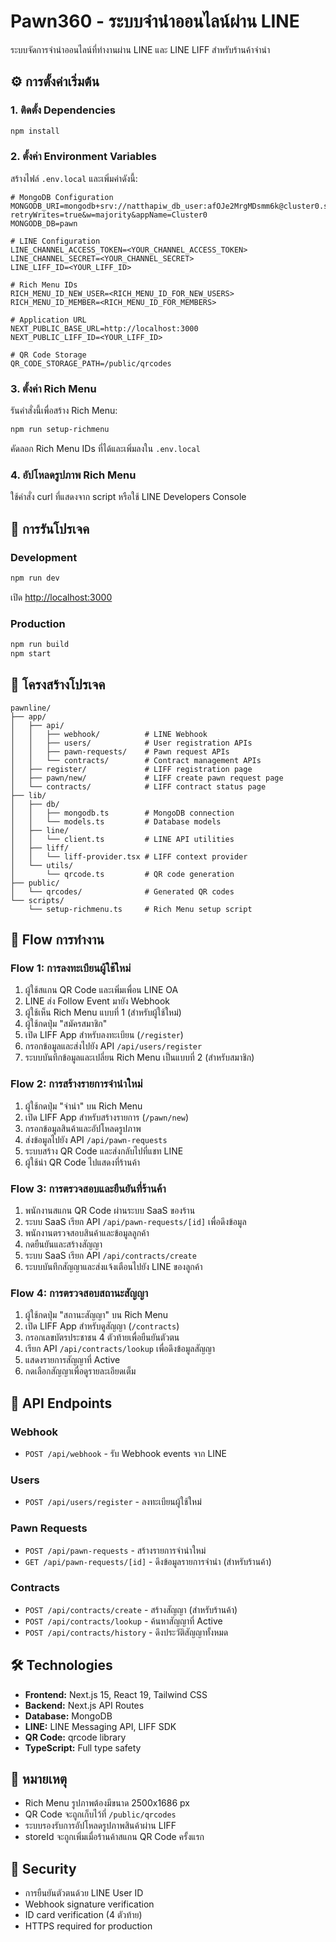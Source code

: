 # Pawn360 - ระบบจำนำออนไลน์ผ่าน LINE

ระบบจัดการจำนำออนไลน์ที่ทำงานผ่าน LINE และ LINE LIFF สำหรับร้านค้าจำนำ

## ⚙️ การตั้งค่าเริ่มต้น

### 1. ติดตั้ง Dependencies

```bash
npm install
```

### 2. ตั้งค่า Environment Variables

สร้างไฟล์ `.env.local` และเพิ่มค่าดังนี้:

```env
# MongoDB Configuration
MONGODB_URI=mongodb+srv://natthapiw_db_user:afOJe2MrgMDsmm6k@cluster0.skadipr.mongodb.net/?retryWrites=true&w=majority&appName=Cluster0
MONGODB_DB=pawn

# LINE Configuration
LINE_CHANNEL_ACCESS_TOKEN=<YOUR_CHANNEL_ACCESS_TOKEN>
LINE_CHANNEL_SECRET=<YOUR_CHANNEL_SECRET>
LINE_LIFF_ID=<YOUR_LIFF_ID>

# Rich Menu IDs
RICH_MENU_ID_NEW_USER=<RICH_MENU_ID_FOR_NEW_USERS>
RICH_MENU_ID_MEMBER=<RICH_MENU_ID_FOR_MEMBERS>

# Application URL
NEXT_PUBLIC_BASE_URL=http://localhost:3000
NEXT_PUBLIC_LIFF_ID=<YOUR_LIFF_ID>

# QR Code Storage
QR_CODE_STORAGE_PATH=/public/qrcodes
```

### 3. ตั้งค่า Rich Menu

รันคำสั่งนี้เพื่อสร้าง Rich Menu:

```bash
npm run setup-richmenu
```

คัดลอก Rich Menu IDs ที่ได้และเพิ่มลงใน `.env.local`

### 4. อัปโหลดรูปภาพ Rich Menu

ใช้คำสั่ง curl ที่แสดงจาก script หรือใช้ LINE Developers Console

## 🚀 การรันโปรเจค

### Development

```bash
npm run dev
```

เปิด [http://localhost:3000](http://localhost:3000)

### Production

```bash
npm run build
npm start
```

## 📁 โครงสร้างโปรเจค

```
pawnline/
├── app/
│   ├── api/
│   │   ├── webhook/          # LINE Webhook
│   │   ├── users/            # User registration APIs
│   │   ├── pawn-requests/    # Pawn request APIs
│   │   └── contracts/        # Contract management APIs
│   ├── register/             # LIFF registration page
│   ├── pawn/new/             # LIFF create pawn request page
│   └── contracts/            # LIFF contract status page
├── lib/
│   ├── db/
│   │   ├── mongodb.ts        # MongoDB connection
│   │   └── models.ts         # Database models
│   ├── line/
│   │   └── client.ts         # LINE API utilities
│   ├── liff/
│   │   └── liff-provider.tsx # LIFF context provider
│   └── utils/
│       └── qrcode.ts         # QR code generation
├── public/
│   └── qrcodes/              # Generated QR codes
└── scripts/
    └── setup-richmenu.ts     # Rich Menu setup script
```

## 🔄 Flow การทำงาน

### Flow 1: การลงทะเบียนผู้ใช้ใหม่
1. ผู้ใช้สแกน QR Code และเพิ่มเพื่อน LINE OA
2. LINE ส่ง Follow Event มายัง Webhook
3. ผู้ใช้เห็น Rich Menu แบบที่ 1 (สำหรับผู้ใช้ใหม่)
4. ผู้ใช้กดปุ่ม "สมัครสมาชิก"
5. เปิด LIFF App สำหรับลงทะเบียน (`/register`)
6. กรอกข้อมูลและส่งไปยัง API `/api/users/register`
7. ระบบบันทึกข้อมูลและเปลี่ยน Rich Menu เป็นแบบที่ 2 (สำหรับสมาชิก)

### Flow 2: การสร้างรายการจำนำใหม่
1. ผู้ใช้กดปุ่ม "จำนำ" บน Rich Menu
2. เปิด LIFF App สำหรับสร้างรายการ (`/pawn/new`)
3. กรอกข้อมูลสินค้าและอัปโหลดรูปภาพ
4. ส่งข้อมูลไปยัง API `/api/pawn-requests`
5. ระบบสร้าง QR Code และส่งกลับไปที่แชท LINE
6. ผู้ใช้นำ QR Code ไปแสดงที่ร้านค้า

### Flow 3: การตรวจสอบและยืนยันที่ร้านค้า
1. พนักงานสแกน QR Code ผ่านระบบ SaaS ของร้าน
2. ระบบ SaaS เรียก API `/api/pawn-requests/[id]` เพื่อดึงข้อมูล
3. พนักงานตรวจสอบสินค้าและข้อมูลลูกค้า
4. กดยืนยันและสร้างสัญญา
5. ระบบ SaaS เรียก API `/api/contracts/create`
6. ระบบบันทึกสัญญาและส่งแจ้งเตือนไปยัง LINE ของลูกค้า

### Flow 4: การตรวจสอบสถานะสัญญา
1. ผู้ใช้กดปุ่ม "สถานะสัญญา" บน Rich Menu
2. เปิด LIFF App สำหรับดูสัญญา (`/contracts`)
3. กรอกเลขบัตรประชาชน 4 ตัวท้ายเพื่อยืนยันตัวตน
4. เรียก API `/api/contracts/lookup` เพื่อดึงข้อมูลสัญญา
5. แสดงรายการสัญญาที่ Active
6. กดเลือกสัญญาเพื่อดูรายละเอียดเต็ม

## 🔑 API Endpoints

### Webhook
- `POST /api/webhook` - รับ Webhook events จาก LINE

### Users
- `POST /api/users/register` - ลงทะเบียนผู้ใช้ใหม่

### Pawn Requests
- `POST /api/pawn-requests` - สร้างรายการจำนำใหม่
- `GET /api/pawn-requests/[id]` - ดึงข้อมูลรายการจำนำ (สำหรับร้านค้า)

### Contracts
- `POST /api/contracts/create` - สร้างสัญญา (สำหรับร้านค้า)
- `POST /api/contracts/lookup` - ค้นหาสัญญาที่ Active
- `POST /api/contracts/history` - ดึงประวัติสัญญาทั้งหมด

## 🛠️ Technologies

- **Frontend:** Next.js 15, React 19, Tailwind CSS
- **Backend:** Next.js API Routes
- **Database:** MongoDB
- **LINE:** LINE Messaging API, LIFF SDK
- **QR Code:** qrcode library
- **TypeScript:** Full type safety

## 📝 หมายเหตุ

- Rich Menu รูปภาพต้องมีขนาด 2500x1686 px
- QR Code จะถูกเก็บไว้ที่ `/public/qrcodes`
- ระบบรองรับการอัปโหลดรูปภาพสินค้าผ่าน LIFF
- storeId จะถูกเพิ่มเมื่อร้านค้าสแกน QR Code ครั้งแรก

## 🔐 Security

- การยืนยันตัวตนด้วย LINE User ID
- Webhook signature verification
- ID card verification (4 ตัวท้าย)
- HTTPS required for production
